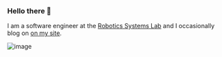 ### Hello there 👋

I am a software engineer at the [Robotics Systems Lab](https://rsl.ethz.ch/) and I occasionally blog on [on my site](https://tomlankhorst.nl/).

![image](https://user-images.githubusercontent.com/675432/128228370-c76f5c29-3c14-4cb4-a4f4-d1822b5076b4.png)

